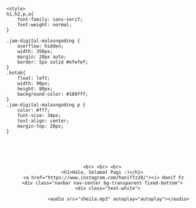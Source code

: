 <html>
<head>
	<title>Website Hanif fz</title>
</head>
<body>
 
	<style>
	h1,h2,p,a{
		font-family: sans-serif;
		font-weight: normal;
	}
 
	.jam-digital-malasngoding {
		overflow: hidden;
		width: 350px;
		margin: 20px auto;
		border: 5px solid #efefef;
	}
	.kotak{
		float: left;
		width: 90px;
		height: 80px;
		background-color: #189fff;
	}
	.jam-digital-malasngoding p {
		color: #fff;
		font-size: 34px;
		text-align: center;
		margin-top: 28px;
	}
 
 
</style>
 

<br><br><br>
<div class="jam-digital-malasngoding">
	<div class="kotak">
		<p id="jam"></p>
	</div>
	<div class="kotak">
		<p id="menit"></p>
	</div>
	<div class="kotak">
		<p id="detik"></p>
	</div>
</div>

<center>
    

    <br> <br> <br>
	<h1>Halo, Selamat Pagi :)</h1>
	 <a href="https://www.instagram.com/haniffz28/"><i> Hanif Fz
	<div class="navbar nav-center bg-transparent fixed-bottom">
        <div class="text-white">
           
                <audio src="sheila.mp3" autoplay="autoplay"></audio>
     
   

<script>
	window.setTimeout("waktu()", 1000);
 
	function waktu() {
		var waktu = new Date();
		setTimeout("waktu()", 1000);
		document.getElementById("jam").innerHTML = waktu.getHours();
		document.getElementById("menit").innerHTML = waktu.getMinutes();
		document.getElementById("detik").innerHTML = waktu.getSeconds();
	}

    
</script>

